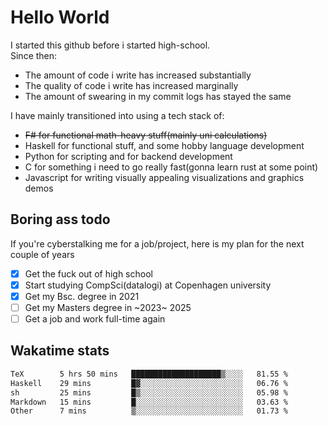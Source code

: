 # Hello World

I started this github before i started high-school.  
Since then:
- The amount of code i write has increased substantially
- The quality of code i write has increased marginally
- The amount of swearing in my commit logs has stayed the same

I have mainly transitioned into using a tech stack of:
- ~~F# for functional math-heavy stuff(mainly uni calculations)~~
- Haskell for functional stuff, and some hobby language development
- Python for scripting and for backend development
- C for something i need to go really fast(gonna learn rust at some point)
- Javascript for writing visually appealing visualizations and graphics demos

## Boring ass todo
If you're cyberstalking me for a job/project, here is my plan for the next couple of years
- [x] Get the fuck out of high school
- [x] Start studying CompSci(datalogi) at Copenhagen university
- [x] Get my Bsc. degree in 2021
- [ ] Get my Masters degree in ~2023~ 2025
- [ ] Get a job and work full-time again

## Wakatime stats
<!--START_SECTION:waka-->

```txt
TeX        5 hrs 50 mins   ████████████████████▒░░░░   81.55 %
Haskell    29 mins         █▓░░░░░░░░░░░░░░░░░░░░░░░   06.76 %
sh         25 mins         █▒░░░░░░░░░░░░░░░░░░░░░░░   05.98 %
Markdown   15 mins         █░░░░░░░░░░░░░░░░░░░░░░░░   03.63 %
Other      7 mins          ▒░░░░░░░░░░░░░░░░░░░░░░░░   01.73 %
```

<!--END_SECTION:waka-->
